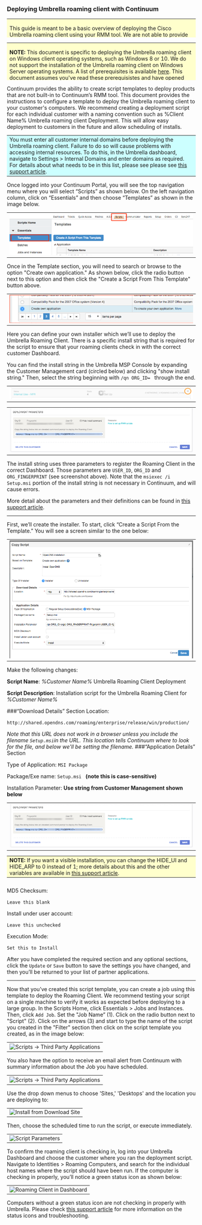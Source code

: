### Deploying Umbrella roaming client with Continuum
<div>
<table style="height: 50px; width: 100%">
	<tbody>
		<tr>
			<td bgcolor="#ffffcc">
				<p> This guide is meant to be a basic overview of deploying the Cisco Umbrella roaming client using your RMM tool. We are not able to provide comprehensive support for Continuum, but there is  <a href="https://doccenter.itsupport247.net/">further documentation</a> available related to Scripts in Continuum.</p>
			</td>
		</tr>
	</tbody>
</table>
</div>
<div>
<table style="height: 100px; width: 100%">
	<tbody>
		<tr>
			<td bgcolor="#ffffcc">
				<p><strong>NOTE:</strong> This document is specific to deploying the Umbrella roaming client on Windows client operating systems, such as Windows 8 or 10. We do not support the installation of the Umbrella roaming client on Windows Server operating systems. A list of prerequisites is available <a href="https://docs.umbrella.com/product/msp/prerequisites/">here</a>. This document assumes you've read these prerequisistes and have opened the appropriate firewall ports</p>
			</td>
		</tr>
	</tbody>
</table>
</div>
Continuum provides the ability to create script templates to deploy products that are not built-in to Continuum’s RMM tool.  This document provides the instructions to configure a template  to deploy the Umbrella roaming client to your customer's computers. We recommend creating a deployment script for each individual customer with a naming convention such as %Client Name% Umbrella roaming client Deployment. This will allow easy deployment to customers in the future and allow scheduling of installs.

<div>
<table style="align:center"><colgroup><col width="624" /></colgroup>
	<tbody>
		<tr>
			<td bgcolor="#ccffff">You must enter all customer internal domains before deploying the Umbrella roaming client. Failure to do so will cause problems with accessing internal resources. To do this, in the Umbrella dashboard, navigate to Settings > Internal Domains and enter domains as required. For details about what needs to be in this list, please see please see <a href="https://docs.umbrella.com/product/msp/appendix-d-internal-domains/">this support article</a>.
			</td>
		</tr>
	</tbody>
</table>
</div>

Once logged into your Continuum Portal, you will see the top navigation menu where you will select “Scripts” as shown below.  On the left navigation column, click on “Essentials” and then choose “Templates” as shown in the image below.


<table style="width:100%">
	<tbody>
		<tr>
			<td>
				<img src="docs/NewManageScripts.png" border="0" alt="Scripts -> Manage Scripts">
			</td>
		</tr>
	</tbody>
</table>

Once in the  Template section, you will need to search or browse to the option "Create own application."  As shown below, click the radio button next to this option and then click the "Create a Script From This Template" button above. 

<table>
	<tbody>
		<tr>
			<td>
				<img src="docs/CreateOwnApp.png" border="0" alt="Partner Application Installers">
			</td>
		</tr>
	</tbody>
</table>

Here you can define your own installer which we’ll use to deploy the Umbrella Roaming Client.  There is a specific install string that is required for the script to ensure that your roaming clients check in with the correct customer Dashboard.  

You can find the install string in the Umbrella MSP Console by expanding the Customer Management card (circled below) and clicking "show install string."  Then, select the string beginning with ````/qn ORG_ID= ```` through the end.

<table>
	<tbody>
		<tr>
			<td>
				<img src="docs/CustomerManagement.png" border="0" alt="Click the Caret">
			</td>
		</tr>
	</tbody>
</table>


<table style="align:center"><colgroup><col width="624" /></colgroup>
	<tbody>
		<tr>
			<td>
				<img src="docs/RoamingParameters.png" border="0" alt="Deployment Parameters">
			</td>
		</tr>
  </tbody>
</table>


The install string uses three parameters to register the Roaming Client in the correct Dashboard. Those parameters are ```USER_ID```,  ```ORG_ID``` and ```ORG_FINGERPRINT``` (see screenshot above).  Note that the ```msiexec /i Setup.msi``` portion of the install string is not necessary in Continuum, and will cause errors.

More detail about the parameters and their definitions can be found in <a href="https://docs.umbrella.com/product/msp/automated-deployment/#section-deployment-parameters">this support article</a>.

---

First, we’ll create the installer.  To start, click “Create a Script From the Template.”  You will see a screen similar to the one below: 

<table style="width:100%">
	<tbody>
		<tr>
			<td>
				<img src="docs/NewScript.png" border="0" alt="New Application Installer Script">
			</td>
		</tr>
	</tbody>
</table>

Make the following changes:

__Script Name__: *%Customer Name%* Umbrella Roaming Client Deployment

__Script Description__:  Installation script for the Umbrella Roaming Client for *%Customer Name%*

###“Download Details” Section
Location:
```
http://shared.opendns.com/roaming/enterprise/release/win/production/
```

_Note that this URL does not work in a browser unless you include the filename ```Setup.msi```in the URL. This location tells Continuum where to look for the file, and below we'll be setting the filename._
###“Application Details” Section

Type of Application: 
```MSI Package```

Package/Exe name: 
```Setup.msi ```  __(note this is case-sensitive)__

Installation Parameter: __Use string from Customer Management shown below__

<table style="align:center"><colgroup><col width="624" /></colgroup>
	<tbody>
		<tr>
			<td>
				<img src="docs/RoamingParameters.png" border="0" alt="Deployment Parameters">
			</td>
		</tr>
  </tbody>
</table>

<table style="height: 70px; width: 100%">
	<tbody>
		<tr>
			<td bgcolor="#ffffcc">
				<strong>NOTE:</strong> If you want a visible installation, you can change the HIDE_UI and HIDE_ARP to 0 instead of 1; more details about this and the other variables are available in <a href="https://docs.umbrella.com/product/msp/automated-deployment/#section-deployment-parameters">this support article</a>.
			</td>
		</tr>
	</tbody>
</table>


MD5 Checksum: 
```
Leave this blank
```

Install under user account: 
```
Leave this unchecked
```

Execution Mode:
```
Set this to Install
```


After you have completed the required section and any optional sections, click the `Update` or `Save` button to save the settings you have changed, and then you’ll be returned to your list of partner applications.


- - -


Now that you’ve created this script template, you can create a job using this template to deploy the Roaming Client. We recommend testing your script on a single machine to verify it works as expected before deploying to a large group. In the Scripts Home, click Essentials > Jobs and Instances.  Then, click ```Add Job```. Set the "Job Name” (1). Click on the radio button next to "Script" (2). Click on the arrows (3) and start to type the name of the script you created in the "Filter" section then click on the script template you created, as in the image below:

<table style="width:100%">
	<tbody>
		<tr>
			<td>
				<img src="docs/NewJob.png" border="0" alt="Scripts -> Third Party Applications" style="vertical-align:middle">
			</td>
		</tr>
	</tbody>
</table>

You also have the option to receive an email alert from Continuum with summary information about the Job you have scheduled. 

<table style="width:100%">
	<tbody>
		<tr>
			<td>
				<img src="docs/EmailAlert.png" border="0" alt="Scripts -> Third Party Applications" style="vertical-align:middle">
			</td>
		</tr>
	</tbody>
</table>

Use the drop down menus to choose 'Sites,' 'Desktops' and the location you are deploying to:  

<table style="width:100%">
	<tbody>
		<tr>
			<td>
				<img src="docs/Sites.png" border="0" alt="Install from Download Site">
			</td>
		</tr>
	</tbody>
</table>

Then, choose the scheduled time to run the script, or execute immediately.
<table style="width:100%">
	<tbody>
		<tr>
			<td>
				<img src="docs/Schedule.png" border="0" alt="Script Parameters">
			</td>
		</tr>
	</tbody>
</table>

To confirm the roaming client is checking in, log into your Umbrella Dashboard and choose the customer where you ran the deployment script. Navigate to Identities > Roaming Computers, and search for the individual host names where the script should have been run.  If the computer is checking in properly, you’ll notice a green status icon as shown below:  

<table style="width:100%">
	<tbody>
		<tr>
			<td>
				<img src="docs/PolicyStatus.png" border="0" alt="Roaming Client in Dashboard">
			</td>
		</tr>
	</tbody>
</table>

Computers without a green status icon are not checking in properly with Umbrella.  Please check [this support article](https://docs.umbrella.com/product/msp/appendix-a-status-and-functionality/) for more information on the status icons and troubleshooting.
